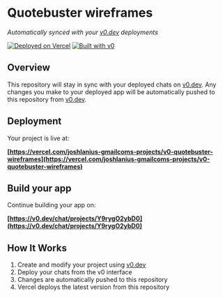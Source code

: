 # Quotebuster wireframes

*Automatically synced with your [v0.dev](https://v0.dev) deployments*

[![Deployed on Vercel](https://img.shields.io/badge/Deployed%20on-Vercel-black?style=for-the-badge&logo=vercel)](https://vercel.com/joshlanius-gmailcoms-projects/v0-quotebuster-wireframes)
[![Built with v0](https://img.shields.io/badge/Built%20with-v0.dev-black?style=for-the-badge)](https://v0.dev/chat/projects/Y9rygO2ybD0)

## Overview

This repository will stay in sync with your deployed chats on [v0.dev](https://v0.dev).
Any changes you make to your deployed app will be automatically pushed to this repository from [v0.dev](https://v0.dev).

## Deployment

Your project is live at:

**[https://vercel.com/joshlanius-gmailcoms-projects/v0-quotebuster-wireframes](https://vercel.com/joshlanius-gmailcoms-projects/v0-quotebuster-wireframes)**

## Build your app

Continue building your app on:

**[https://v0.dev/chat/projects/Y9rygO2ybD0](https://v0.dev/chat/projects/Y9rygO2ybD0)**

## How It Works

1. Create and modify your project using [v0.dev](https://v0.dev)
2. Deploy your chats from the v0 interface
3. Changes are automatically pushed to this repository
4. Vercel deploys the latest version from this repository
